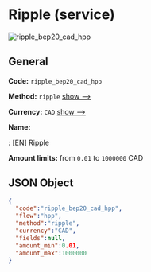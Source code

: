 
# Ripple (service) 
![ripple_bep20_cad_hpp](https://static.openfintech.io/payment_methods/ripple_bep20_cad_hpp/logo.svg?w=400&c=v0.59.26#w200)  

## General 
 
**Code:** `ripple_bep20_cad_hpp` 
 
**Method:** `ripple` 
 [show -->](/payment-methods/ripple/) 
 
**Currency:** `CAD` [show -->](/currencies/CAD/) 
 
**Name:** 
 
:	[EN] Ripple 
 
**Amount limits:** from `0.01` to `1000000` CAD 

## JSON Object 

```json
{
  "code":"ripple_bep20_cad_hpp",
  "flow":"hpp",
  "method":"ripple",
  "currency":"CAD",
  "fields":null,
  "amount_min":0.01,
  "amount_max":1000000
}
```  
